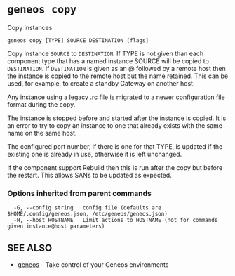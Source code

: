 # `geneos copy`

Copy instances

```text
geneos copy [TYPE] SOURCE DESTINATION [flags]
```

Copy instance `SOURCE` to `DESTINATION`. If TYPE is not given than each
component type that has a named instance SOURCE will be copied to
`DESTINATION`. If `DESTINATION` is given as an @ followed by a remote
host then the instance is copied to the remote host but the name
retained. This can be used, for example, to create a standby Gateway on
another host.

Any instance using a legacy .rc file is migrated to a newer
configuration file format during the copy.

The instance is stopped before and started after the instance is copied.
It is an error to try to copy an instance to one that already exists
with the same name on the same host.

The configured port number, if there is one for that TYPE, is updated if
the existing one is already in use, otherwise it is left unchanged.

If the component support Rebuild then this is run after the copy but
before the restart. This allows SANs to be updated as expected.

### Options inherited from parent commands

```text
  -G, --config string   config file (defaults are $HOME/.config/geneos.json, /etc/geneos/geneos.json)
  -H, --host HOSTNAME   Limit actions to HOSTNAME (not for commands given instance@host parameters)
```

## SEE ALSO

* [geneos](geneos.md)	 - Take control of your Geneos environments

